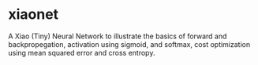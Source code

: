 # xiaonet
A Xiao (Tiny) Neural Network to illustrate the basics of forward and backpropegation, activation using sigmoid, and softmax, cost optimization using mean squared error and cross entropy.
